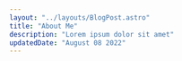 ```yaml
---
layout: "../layouts/BlogPost.astro"
title: "About Me"
description: "Lorem ipsum dolor sit amet"
updatedDate: "August 08 2022"
---
```


